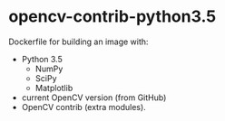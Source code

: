 # opencv-contrib-python3.5

Dockerfile for building an image with:

- Python 3.5
  - NumPy
  - SciPy
  - Matplotlib 
- current OpenCV version (from GitHub)
- OpenCV contrib (extra modules).


